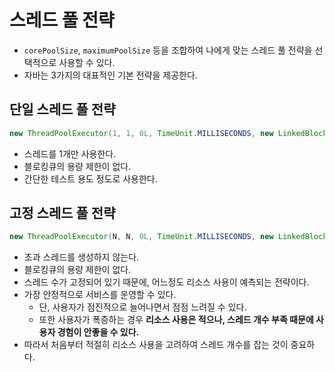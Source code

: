 # 스레드 풀 전략

- `corePoolSize`, `maximumPoolSize` 등을 조합하여 나에게 맞는 스레드 풀 전략을 선택적으로 사용할 수 있다.
- 자바는 3가지의 대표적인 기본 전략을 제공한다.

## 단일 스레드 풀 전략

```java
new ThreadPoolExecutor(1, 1, 0L, TimeUnit.MILLISECONDS, new LinkedBlockingQueue<Runnable>());
```

- 스레드를 1개만 사용한다.
- 블로킹큐의 용량 제한이 없다.
- 간단한 테스트 용도 정도로 사용한다.

## 고정 스레드 풀 전략

```java
new ThreadPoolExecutor(N, N, 0L, TimeUnit.MILLISECONDS, new LinkedBlockingQueue<Runnable>());
```

- 초과 스레드를 생성하지 않는다.
- 블로킹큐의 용량 제한이 없다.
- 스레드 수가 고정되어 있기 때문에, 어느정도 리소스 사용이 예측되는 전략이다.
- 가장 안정적으로 서비스를 운영할 수 있다.
  - 단, 사용자가 점진적으로 늘어나면서 점점 느려질 수 있다.
  - 또한 사용자가 폭증하는 경우 **리소스 사용은 적으나, 스레드 개수 부족 때문에 사용자 경험이 안좋을 수 있다.**
- 따라서 처음부터 적절히 리소스 사용을 고려하여 스레드 개수를 잡는 것이 중요하다.
